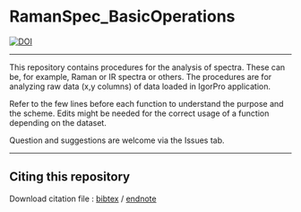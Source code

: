 # RamanSpec_BasicOperations

[![DOI](https://zenodo.org/badge/50757391.svg)](https://zenodo.org/badge/latestdoi/50757391)

***

This repository contains procedures for the analysis of spectra. These can be, for example, Raman or IR spectra or others. The procedures are for analyzing raw data (x,y columns) of data loaded in IgorPro application.

Refer to the few lines before each function to understand the purpose and the scheme. Edits might be needed for the correct usage of a function depending on the dataset.

Question and suggestions are welcome via the Issues tab.

***

## Citing this repository

Download citation file : [bibtex](https://github.com/ankit7540/RamanSpec_BasicOperations/blob/master/citation/RamanOps.bib) / [endnote](https://github.com/ankit7540/RamanSpec_BasicOperations/blob/master/citation/RamanOps.bib)
